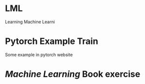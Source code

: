 # LML

Learning Machine Learni

# Pytorch Example Train

Some example in pytorch website


# *Machine Learning* Book exercise

